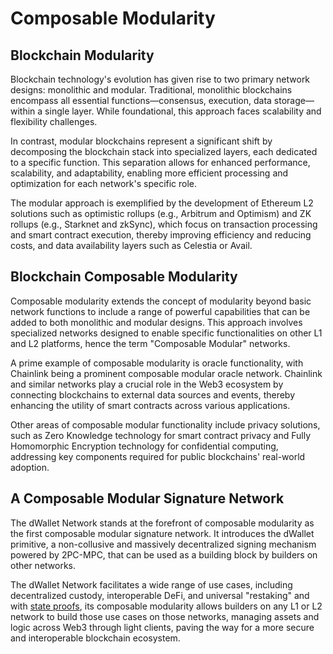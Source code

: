 # Composable Modularity

## Blockchain Modularity

Blockchain technology's evolution has given rise to two primary network designs: monolithic and modular. Traditional,
monolithic blockchains encompass all essential functions—consensus, execution, data storage—within a single layer. While
foundational, this approach faces scalability and flexibility challenges.

In contrast, modular blockchains represent a significant shift by decomposing the blockchain stack into specialized
layers, each dedicated to a specific function. This separation allows for enhanced performance, scalability, and
adaptability, enabling more efficient processing and optimization for each network's specific role.

The modular approach is exemplified by the development of Ethereum L2 solutions such as optimistic rollups (e.g.,
Arbitrum and Optimism) and ZK rollups (e.g., Starknet and zkSync), which focus on transaction processing and smart
contract execution, thereby improving efficiency and reducing costs, and data availability layers such as Celestia or
Avail.

## Blockchain Composable Modularity

Composable modularity extends the concept of modularity beyond basic network functions to include a range of powerful
capabilities that can be added to both monolithic and modular designs. This approach involves specialized networks
designed to enable specific functionalities on other L1 and L2 platforms, hence the term "Composable Modular" networks.

A prime example of composable modularity is oracle functionality, with Chainlink being a prominent composable modular
oracle network. Chainlink and similar networks play a crucial role in the Web3 ecosystem by connecting blockchains to
external data sources and events, thereby enhancing the utility of smart contracts across various applications.

Other areas of composable modular functionality include privacy solutions, such as Zero Knowledge technology for smart
contract privacy and Fully Homomorphic Encryption technology for confidential computing, addressing key components
required for public blockchains' real-world adoption.

## A Composable Modular Signature Network

The dWallet Network stands at the forefront of composable modularity as the first composable modular signature network.
It introduces the dWallet primitive, a non-collusive and massively decentralized signing mechanism powered by 2PC-MPC,
that can be used as a building block by builders on other networks.

The dWallet Network facilitates a wide range of use cases, including decentralized custody, interoperable DeFi, and
universal "restaking" and with [state proofs](state-proofs.md), its composable modularity allows builders on any L1 or
L2 network to build those use cases on those networks, managing assets and logic across Web3 through light clients,
paving the way for a more secure and interoperable blockchain ecosystem.
